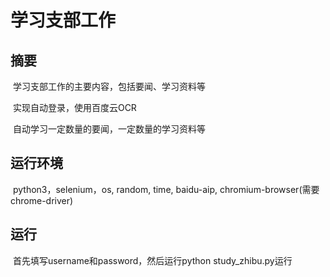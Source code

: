 # 学习支部工作

## 摘要



​	学习支部工作的主要内容，包括要闻、学习资料等

​	实现自动登录，使用百度云OCR

​    自动学习一定数量的要闻，一定数量的学习资料等

## 运行环境

​	python3，selenium，os, random, time, baidu-aip, chromium-browser(需要chrome-driver)

## 运行

​	首先填写username和password，然后运行python study_zhibu.py运行



